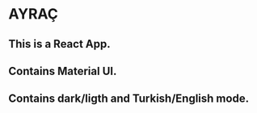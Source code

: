 # AYRAÇ

## This is a React App.

## Contains Material UI.

## Contains dark/ligth and Turkish/English mode.